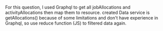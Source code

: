 For this question, I used Graphql to get all jobAllocations and activityAllocations then map them to resource.
created Data service is getAllocations()
because of some limitations and don't have experience in Graphql, so use reduce function (JS) to filtered data again.
